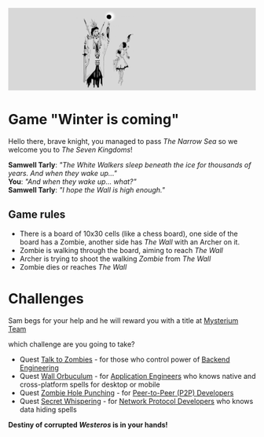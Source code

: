 ![cover](https://raw.githubusercontent.com/mysteriumnetwork/winter-is-coming/master/assets/cover.jpg)

# Game "Winter is coming"

Hello there, brave knight, you managed to pass _The Narrow Sea_ so we welcome you to _The Seven Kingdoms_!

**Samwell Tarly**: _"The White Walkers sleep beneath the ice for thousands of years. And when they wake up..."_\
**You**: _"And when they wake up... what?"_\
**Samwell Tarly**: _"I hope the Wall is high enough."_

## Game rules
- There is a board of 10x30 cells (like a chess board), one side of the board has a Zombie, another side has _The Wall_ with an Archer on it.
- Zombie is walking through the board, aiming to reach _The Wall_
- Archer is trying to shoot the walking _Zombie_ from _The Wall_
- Zombie dies or reaches _The Wall_

# Challenges
Sam begs for your help and he will reward you with a title at [Mysterium Team](https://mysterium.network/careers/)

which challenge are you going to take?
- Quest [Talk to Zombies](quests/Talk_to_Zombies.md) - for those who control power of [Backend Engineering](https://mysterium.network/careers/senior-backend-engineer/)
- Quest [Wall Orbuculum](quests/Wall_Orbuculum.md) - for [Application Engineers](https://mysterium.network/careers/senior-application-engineer/) who knows native and cross-platform spells for desktop or mobile
- Quest [Zombie Hole Punching](quests/Zombie_Hole_Punching.md) - for [Peer-to-Peer (P2P) Developers](https://mysterium.network/careers/p2p-developer/)
- Quest [Secret Whispering](quests/Secret_Whispering.md) - for [Network Protocol Developers](https://mysterium.network/careers/network-protocol-developer/) who knows data hiding spells

**Destiny of corrupted _Westeros_ is in your hands!**
